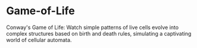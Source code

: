 # Game-of-Life
Conway's Game of Life: Watch simple patterns of live cells evolve into complex structures based on birth and death rules, simulating a captivating world of cellular automata.
